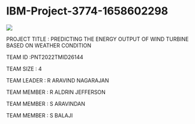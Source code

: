 # IBM-Project-3774-1658602298

<a href="https://github.com/IBM-EPBL/IBM-Project-3774-1658602298.git">
 <img src="https://scitechdaily.com/images/Wind-Turbine-Farm.jpg">
</a>

PROJECT TITLE : PREDICTING THE ENERGY OUTPUT OF WIND TURBINE BASED ON WEATHER CONDITION

TEAM ID :PNT2022TMID26144

TEAM SIZE : 4

TEAM LEADER : R ARAVIND NAGARAJAN

TEAM MEMBER : R ALDRIN JEFFERSON

TEAM MEMBER : S ARAVINDAN

TEAM MEMBER : S BALAJI
